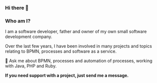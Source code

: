 ### Hi there 👋

### Who am I?

I am a software developer, father and owner of my own small software development company.

Over the last few years, I have been involved in many projects and topics relating to BPMN, processes and software as a service.

💬 Ask me about BPMN, processes and automation of processes, working with Java, PHP and Ruby.

**If you need support with a project, just send me a message.**

<!--
**a-m-zill/a-m-zill** is a ✨ _special_ ✨ repository because its `README.md` (this file) appears on your GitHub profile.

Here are some ideas to get you started:

- 🔭 I’m currently working on ...
- 🌱 I’m currently learning ...
- 👯 I’m looking to collaborate on ...
- 🤔 I’m looking for help with ...
- 💬 Ask me about ...
- 📫 How to reach me: ...
- 😄 Pronouns: ...
- ⚡ Fun fact: ...
-->

